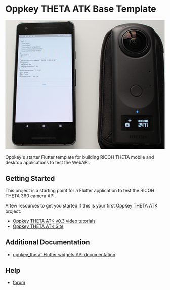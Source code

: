 # Oppkey THETA ATK Base Template

![screenshot](readme/images/screenshot.png)

Oppkey's starter Flutter template for building RICOH THETA mobile and desktop
applications to test the WebAPI.

## Getting Started

This project is a starting point for a Flutter application to test the
RICOH THETA 360 camera API.

A few resources to get you started if this is your first
Oppkey THETA ATK project:

* [Oppkey THETA ATK v0.3 video tutorials](https://youtube.com/playlist?list=PL0feeJIlTI8k8mQzAn8cu-8xRtf1vwPlu)
* [Oppkey THETA ATK Site](https://oppkey.github.io/oppkey_theta_atk/)

## Additional Documentation

* [oppkey_thetaf Flutter widgets API documentation](https://oppkey.github.io/oppkey_thetaf/)

## Help

* [forum](https://community.theta360.guide)
